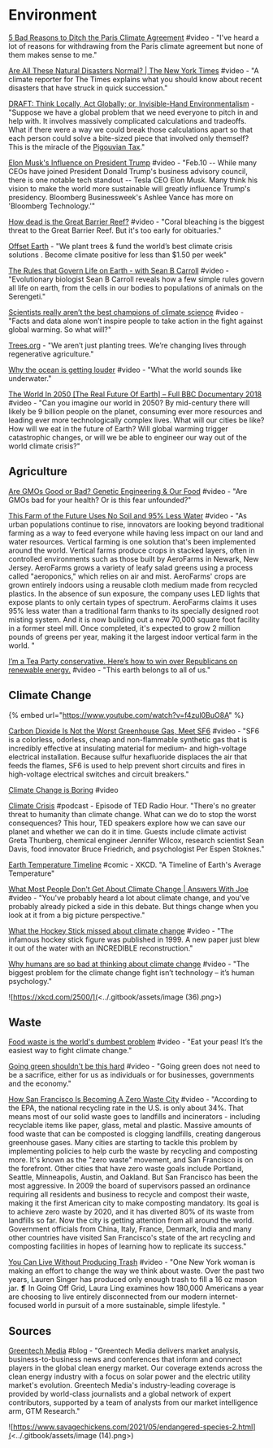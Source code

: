 # Environment

[5 Bad Reasons to Ditch the Paris Climate Agreement](https://www.youtube.com/watch?v=1WKoj-kodBw\&list=PLIilwIraDV2JwXZ5bQ500pxPe0PyL3m7L\&index=2) #video - "I've heard a lot of reasons for withdrawing from the Paris climate agreement but none of them makes sense to me."

[Are All These Natural Disasters Normal? | The New York Times](https://www.youtube.com/watch?v=JWXvgvyvKX8\&list=PLIilwIraDV2LQHeTYrboyJ7VGzGImXjoz\&index=2) #video - "A climate reporter for The Times explains what you should know about recent disasters that have struck in quick succession."

[DRAFT: Think Locally, Act Globally; or, Invisible-Hand Environmentalism](http://doc.dreev.es/pigou) - "Suppose we have a global problem that we need everyone to pitch in and help with. It involves massively complicated calculations and tradeoffs. What if there were a way we could break those calculations apart so that each person could solve a bite-sized piece that involved only themself? This is the miracle of the [Pigouvian Tax](http://gregmankiw.blogspot.com/2006/10/pigou-club-manifesto.html)."

[Elon Musk's Influence on President Trump](https://www.youtube.com/watch?v=IHAWP6olnbw\&list=PLIilwIraDV2LQHeTYrboyJ7VGzGImXjoz\&index=2) #video - "Feb.10 -- While many CEOs have joined President Donald Trump's business advisory council, there is one notable tech standout -- Tesla CEO Elon Musk. Many think his vision to make the world more sustainable will greatly influence Trump's presidency. Bloomberg Businessweek's Ashlee Vance has more on 'Bloomberg Technology.'"

[How dead is the Great Barrier Reef?](https://www.youtube.com/watch?v=BO44JlAElXM\&list=PLIilwIraDV2LQHeTYrboyJ7VGzGImXjoz\&index=2) #video - "Coral bleaching is the biggest threat to the Great Barrier Reef. But it's too early for obituaries."

[Offset Earth](https://offset.earth/) - "We plant trees & fund the world’s best climate crisis solutions
. Become climate positive for less than $1.50 per week"

[The Rules that Govern Life on Earth - with Sean B Carroll](https://www.youtube.com/watch?v=yzDISuJdfZk\&list=PLIilwIraDV2LQHeTYrboyJ7VGzGImXjoz\&index=2) #video - "Evolutionary biologist Sean B Carroll reveals how a few simple rules govern all life on earth, from the cells in our bodies to populations of animals on the Serengeti."

[Scientists really aren’t the best champions of climate science](https://www.youtube.com/watch?v=-qfI3DZmmQw\&list=PLIilwIraDV2LQHeTYrboyJ7VGzGImXjoz\&index=2) #video - "Facts and data alone won’t inspire people to take action in the fight against global warming. So what will?"

[Trees.org](https://trees.org/) - "We aren’t just planting trees.
&#x20;We’re changing lives through regenerative agriculture."

[Why the ocean is getting louder](https://www.youtube.com/watch?v=CrpkZkwTvu0\&list=PLIilwIraDV2LQHeTYrboyJ7VGzGImXjoz\&index=2) #video - "What the world sounds like underwater."

[The World In 2050 \[The Real Future Of Earth\] – Full BBC Documentary 2018](https://www.youtube.com/watch?v=XeEYaX82jSE\&list=PLIilwIraDV2LQHeTYrboyJ7VGzGImXjoz\&index=2) #video - "Can you imagine our world in 2050? By mid-century there will likely be 9 billion people on the planet, consuming ever more resources and leading ever more technologically complex lives. What will our cities be like? How will we eat in the future of Earth? Will global warming trigger catastrophic changes, or will we be able to engineer our way out of the world climate crisis?"

## Agriculture

[Are GMOs Good or Bad? Genetic Engineering & Our Food](https://www.youtube.com/watch?v=7TmcXYp8xu4\&list=PLIilwIraDV2LQHeTYrboyJ7VGzGImXjoz\&index=2) #video - "Are GMOs bad for your health? Or is this fear unfounded?"

[This Farm of the Future Uses No Soil and 95% Less Water](https://www.youtube.com/watch?v=-\_tvJtUHnmU\&list=PLIilwIraDV2LQHeTYrboyJ7VGzGImXjoz) #video - "As urban populations continue to rise, innovators are looking beyond traditional farming as a way to feed everyone while having less impact on our land and water resources. Vertical farming is one solution that's been implemented around the world. Vertical farms produce crops in stacked layers, often in controlled environments such as those built by AeroFarms in Newark, New Jersey. AeroFarms grows a variety of leafy salad greens using a process called "aeroponics," which relies on air and mist. AeroFarms' crops are grown entirely indoors using a reusable cloth medium made from recycled plastics. In the absence of sun exposure, the company uses LED lights that expose plants to only certain types of spectrum. AeroFarms claims it uses 95% less water than a traditional farm thanks to its specially designed root misting system. And it is now building out a new 70,000 square foot facility in a former steel mill. Once  completed, it's expected to grow 2 million pounds of greens per year, making it the largest indoor vertical farm in the world.
"

[I’m a Tea Party conservative. Here’s how to win over Republicans on renewable energy.](https://www.youtube.com/watch?v=nbmt\_WeNBck\&list=PLIilwIraDV2LQHeTYrboyJ7VGzGImXjoz\&index=2) #video - "This earth belongs to all of us."

## Climate Change

{% embed url="https://www.youtube.com/watch?v=f4zul0BuO8A" %}

[Carbon Dioxide Is Not the Worst Greenhouse Gas, Meet SF6](https://invidio.us/watch?v=uGpDFgTfRYU) #video - "SF6 is a colorless, odorless, cheap and non-flammable synthetic gas that is incredibly effective at insulating material for medium- and high-voltage electrical installation. Because sulfur hexafluoride displaces the air that feeds the flames, SF6 is used to help prevent short circuits and fires in high-voltage electrical switches and circuit breakers."

[Climate Change is Boring](https://www.youtube.com/watch?v=eNx9tvCrvv8\&list=PLIilwIraDV2LQHeTYrboyJ7VGzGImXjoz\&index=2) #video

[Climate Crisis](https://www.stitcher.com/podcast/national-public-radio/npr-ted-radio-hour-podcast/e/61751327?refid=asa\&autoplay=true) #podcast - Episode of TED Radio Hour. "There's no greater threat to humanity than climate change. What can we do to stop the worst consequences? This hour, TED speakers explore how we can save our planet and whether we can do it in time. Guests include climate activist Greta Thunberg, chemical engineer Jennifer Wilcox, research scientist Sean Davis, food innovator Bruce Friedrich, and psychologist Per Espen Stoknes."

[Earth Temperature Timeline](https://xkcd.com/1732/) #comic - XKCD. "A Timeline of Earth's Average Temperature"

[What Most People Don't Get About Climate Change | Answers With Joe](https://www.youtube.com/watch?v=GYJDAmDX2dM\&list=PLIilwIraDV2LQHeTYrboyJ7VGzGImXjoz\&index=2) #video - "You've probably heard a lot about climate change, and you've probably already picked a side in this debate. But things change when you look at it from a big picture perspective."

[What the Hockey Stick missed about climate change](https://www.youtube.com/watch?v=CqtZdnpfgIc) #video - "The infamous hockey stick figure was published in 1999. A new paper just blew it out of the water with an INCREDIBLE reconstruction."

[Why humans are so bad at thinking about climate change](https://www.youtube.com/watch?v=DkZ7BJQupVA\&list=PLIilwIraDV2LQHeTYrboyJ7VGzGImXjoz\&index=2) #video - "The biggest problem for the climate change fight isn’t technology – it’s human psychology."

![https://xkcd.com/2500/](<../.gitbook/assets/image (36).png>)

## Waste

[Food waste is the world's dumbest problem](https://www.youtube.com/watch?v=6RlxySFrkIM\&list=PLIilwIraDV2LQHeTYrboyJ7VGzGImXjoz\&index=2) #video - "Eat your peas! It’s the easiest way to fight climate change."

[Going green shouldn't be this hard](https://www.youtube.com/watch?v=BxKfpt70rLI\&list=PLIilwIraDV2JwXZ5bQ500pxPe0PyL3m7L\&index=2) #video - "Going green does not need to be a sacrifice, either for us as individuals or for businesses, governments and the economy."

[How San Francisco Is Becoming A Zero Waste City](https://www.youtube.com/watch?v=Cg3OA1s8-SI\&list=PLIilwIraDV2LQHeTYrboyJ7VGzGImXjoz\&index=2) #video - "According to the EPA, the national recycling rate in the U.S. is only about 34%. That means most of our solid waste goes to landfills and incinerators - including recyclable items like paper, glass, metal and plastic. Massive amounts of food waste that can be composted is clogging landfills, creating dangerous greenhouse gases. Many cities are starting to tackle this problem by implementing policies to help curb the waste by recycling and composting more. It's known as the "zero waste" movement, and San Francisco is on the forefront. Other cities that have zero waste goals include Portland, Seattle, Minneapolis, Austin, and Oakland. But San Francisco has been the most aggressive. In 2009 the board of supervisors passed an ordinance requiring all residents and business to recycle and compost their waste, making it the first American city to make composting mandatory. Its goal is to achieve zero waste by 2020, and it has diverted 80% of its waste from landfills so far. Now the city is getting attention from all around the world. Government officials from China, Italy, France, Denmark, India and many other countries have visited San Francisco's state of the art recycling and composting facilities in hopes of learning how to replicate its success."

[You Can Live Without Producing Trash](https://www.youtube.com/watch?v=nYDQcBQUDpw\&list=PLIilwIraDV2LQHeTYrboyJ7VGzGImXjoz\&index=2) #video - "One New York woman is making an effort to change the way we think about waste. Over the past two years, Lauren Singer has produced only enough trash to fill a 16 oz mason jar. ❡ In Going Off Grid, Laura Ling examines how 180,000 Americans a year are choosing to live entirely disconnected from our modern internet-focused world in pursuit of a more sustainable, simple lifestyle. "

## Sources

[Greentech Media](https://www.greentechmedia.com/#gs.nzgu9y) #blog - "Greentech Media delivers market analysis, business-to-business news and conferences that inform and connect players in the global clean energy market. Our coverage extends across the clean energy industry with a focus on solar power and the electric utility market's evolution. Greentech Media's industry-leading coverage is provided by world-class journalists and a global network of expert contributors, supported by a team of analysts from our market intelligence arm, GTM Research."

![https://www.savagechickens.com/2021/05/endangered-species-2.html](<../.gitbook/assets/image (14).png>)
